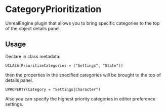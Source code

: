 # CategoryPrioritization
UnrealEngine plugin that allows you to bring specific categories to the top of the object details panel.

## Usage
Declare in class metadata:
```
UCLASS(PrioritizeCategories = ("Settings", "State"))
```
then the properties in the specified categories will be brought to the top of details panel.
```
UPROPERTY(Category = "Settings|Character")
```
Also you can specify the highest priority categories in editor preference settings.
